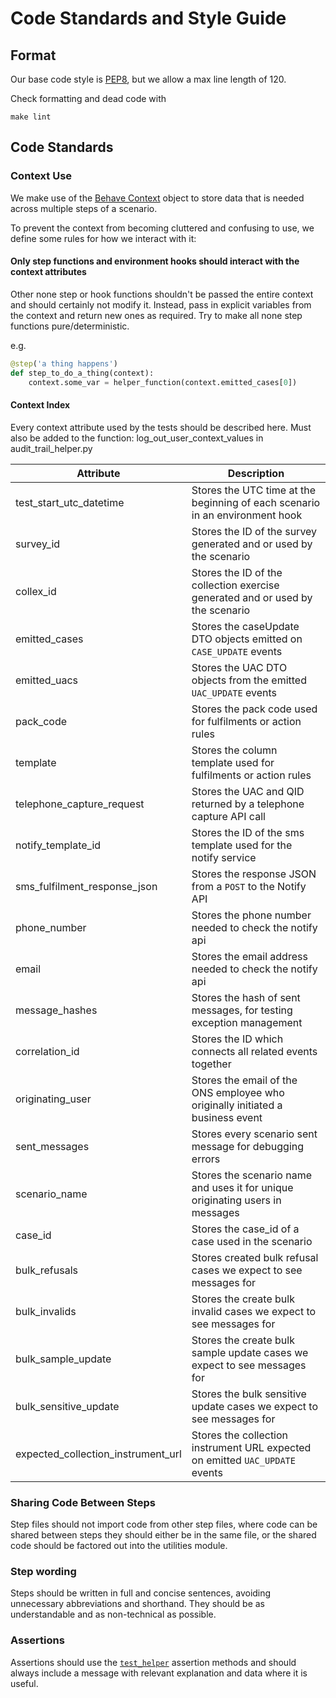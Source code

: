 # Code Standards and Style Guide

## Format

Our base code style is [PEP8](https://www.python.org/dev/peps/pep-0008/), but we allow a max line length of 120.

Check formatting and dead code with

```shell
make lint
```

## Code Standards

### Context Use

We make use of the [Behave Context](https://behave.readthedocs.io/en/stable/tutorial.html#context) object to store data
that is needed across multiple steps of a scenario.

To prevent the context from becoming cluttered and confusing to use, we define some rules for how we interact with it:

#### Only step functions and environment hooks should interact with the context attributes

Other none step or hook functions shouldn't be passed the entire context and should certainly not modify it. Instead,
pass in explicit variables from the context and return new ones as required. Try to make all none step functions
pure/deterministic.

e.g.

```python
@step('a thing happens')
def step_to_do_a_thing(context):
    context.some_var = helper_function(context.emitted_cases[0])
```

#### Context Index

Every context attribute used by the tests should be described here.
Must also be added to the function: log_out_user_context_values in audit_trail_helper.py

| Attribute                          | Description                                                                     |
| ---------------------------------- | ------------------------------------------------------------------------------- |
| test_start_utc_datetime            | Stores the UTC time at the beginning of each scenario in an environment hook    |
| survey_id                          | Stores the ID of the survey generated and or used by the scenario               |
| collex_id                          | Stores the ID of the collection exercise generated and or used by the scenario  |
| emitted_cases                      | Stores the caseUpdate DTO objects emitted on `CASE_UPDATE` events               |
| emitted_uacs                       | Stores the UAC DTO objects from the emitted `UAC_UPDATE` events                 |
| pack_code                          | Stores the pack code used for fulfilments or action rules                       |
| template                           | Stores the column template used for fulfilments or action rules                 |
| telephone_capture_request          | Stores the UAC and QID returned by a telephone capture API call                 |
| notify_template_id                 | Stores the ID of the sms template used for the notify service                   |
| sms_fulfilment_response_json       | Stores the response JSON from a `POST` to the Notify API                        |
| phone_number                       | Stores the phone number needed to check the notify api                          |
| email                              | Stores the email address needed to check the notify api                         |
| message_hashes                     | Stores the hash of sent messages, for testing exception management              |
| correlation_id                     | Stores the ID which connects all related events together                        |
| originating_user                   | Stores the email of the ONS employee who originally initiated a business event  |
| sent_messages                      | Stores every scenario sent message for debugging errors                         |
| scenario_name                      | Stores the scenario name and uses it for unique originating users in messages   |
| case_id                            | Stores the case_id of a case used in the scenario                               |
| bulk_refusals                      | Stores created bulk refusal cases we expect to see messages for                 |
| bulk_invalids                      | Stores the create bulk invalid cases we expect to see messages for              |
| bulk_sample_update                 | Stores the create bulk sample update cases we expect to see messages for        |
| bulk_sensitive_update              | Stores the bulk sensitive update cases we expect to see messages for            |
| expected_collection_instrument_url | Stores the collection instrument URL expected on emitted `UAC_UPDATE` events    |

### Sharing Code Between Steps

Step files should not import code from other step files, where code can be shared between steps they should either be in
the same file, or the shared code should be factored out into the utilities module.

### Step wording

Steps should be written in full and concise sentences, avoiding unnecessary abbreviations and shorthand. They should be
as understandable and as non-technical as possible.

### Assertions

Assertions should use the [`test_helper`](acceptance_tests/utilities/test_case_helper.py) assertion methods and should
always include a message with relevant explanation and data where it is useful.
